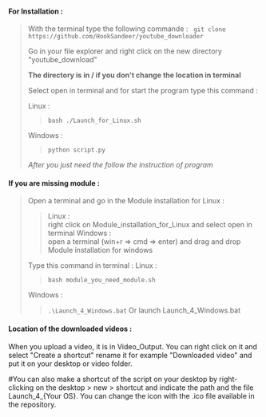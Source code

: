 #### For Installation :


> With the terminal type the following commande : ` git clone https://github.com/HookSandeer/youtube_downloader`
>
> Go in your file explorer and right click on the new directory "youtube_download"
>
> **The directory is in / if you don't change the location in terminal**
>
> Select open in terminal and for start the program type this command :
>
> Linux :
>>`bash ./Launch_for_Linux.sh`
>
> Windows :
>>`python script.py`
>
> _After you just need the follow the instruction of program_

#### If you are missing module :

> Open a terminal and go in the Module installation for Linux :
>> Linux : </br> right click on  Module_installation_for_Linux and select open in terminal
>> Windows : </br> open a terminal (win+r => cmd => enter) and drag and drop Module installation for windows
>
> Type this command in terminal :
> Linux :
>>`bash module_you_need_module.sh`
>
> Windows :
>>`.\Launch_4_Windows.bat`
>> Or launch Launch_4_Windows.bat

#### Location of the downloaded videos :

When you upload a video, it is in Video_Output. You can right click on it and select "Create a shortcut" rename it for example "Downloaded video" and put it on your desktop or video folder.

#You can also make a shortcut of the script on your desktop by right-clicking on the desktop > new > shortcut and indicate the path and the file Launch_4_{Your OS}. You can change the icon with the .ico file available in the repository.